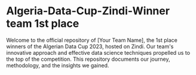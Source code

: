 # Algeria-Data-Cup-Zindi-Winner team 1st place
Welcome to the official repository of [Your Team Name], the 1st place winners of the Algerian Data Cup 2023, hosted on Zindi. Our team's innovative approach and effective data science techniques propelled us to the top of the competition. This repository documents our journey, methodology, and the insights we gained.
